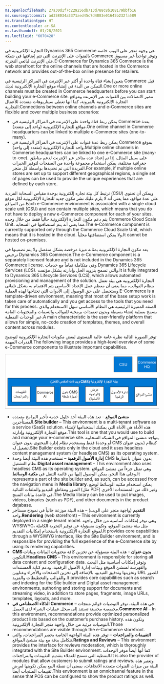 ```yaml
---
ms.openlocfilehash: 27a30d1f7c229256db713d788c8b108179bbfb16
ms.sourcegitcommit: ad358034a3371aed45c7d4883e01645b232fa589
ms.translationtype: HT
ms.contentlocale: ar-SA
ms.lasthandoff: 01/28/2021
ms.locfileid: "6070428"
---
```

<span data-ttu-id="dd13a-101">التجارة الإلكترونية في Dynamics 365 Commerce هي وجهة متجر على الويب خاصة بالقنوات على الإنترنت التي تتم إضافتها في شبكة Commerce وتوفر تواجداً غير مسبوق على الإنترنت لبائعي التجزئة.</span><span class="sxs-lookup"><span data-stu-id="dd13a-101">E-Commerce for Dynamics 365 Commerce is the web storefront for the online channels that are hosted in the Commerce network and provides out-of-the-box online presence for retailers.</span></span>
 
<span data-ttu-id="dd13a-102">يتعين إنشاء قناة واحدة أو أكثر عبر الإنترنت في المراكز الرئيسية في Commerce قبل التمكن من البدء في إنشاء موقع التجارة الإلكترونية لديك.</span><span class="sxs-lookup"><span data-stu-id="dd13a-102">One or more online channels must be created in Commerce headquarters before you can start building your e-Commerce site.</span></span> <span data-ttu-id="dd13a-103">تتميز الاتصالات بين القنوات عبر الإنترنت ومواقع التجارة الإلكترونية بالمرونة، كما أنها تغطي سيناريوهات متعددة للأعمال التجارية:</span><span class="sxs-lookup"><span data-stu-id="dd13a-103">Connections between online channels and e-Commerce sites are flexible and cover multiple business scenarios:</span></span>

-   <span data-ttu-id="dd13a-104">يمكن ربط قناة واحدة على الإنترنت في المراكز الرئيسية في Commerce بعدة مواقع للتجارة الإلكترونية (واحد إلى متعدد).</span><span class="sxs-lookup"><span data-stu-id="dd13a-104">One online channel in Commerce headquarters can be linked to multiple e-Commerce sites (one-to-many).</span></span>
-   <span data-ttu-id="dd13a-105">يمكن ربط عدة قنوات على الإنترنت في المراكز الرئيسية في Commerce بموقع واحد للتجارة الإلكترونية (متعدد إلى واحد).</span><span class="sxs-lookup"><span data-stu-id="dd13a-105">Multiple online channels in Commerce headquarters can be linked to one e-Commerce site (many-to-one).</span></span> <span data-ttu-id="dd13a-106">على سبيل المثال، إذا تم إعداد عدة متاجر عبر الإنترنت لدعم مناطق جغرافية مختلفة، يمكن استخدام مجموعة واحدة من الصفحات لتوفير الخبرات الفريدة التي تم تحديدها بواسطة كل متجر.</span><span class="sxs-lookup"><span data-stu-id="dd13a-106">For example, if multiple online stores are set up to support different geographical regions, a single set of pages can be used to provide the unique experiences that are defined by each store.</span></span>

<span data-ttu-id="dd13a-107">ترتبط كل بيئة تجاره إلكترونية بوحدة مقياس السحابة الفردية (CSU) ويمكن أن تحتوي على عدة مواقع، مما يعني أنه لا يلزم عليك نشر مكون جديد للتجارة الإلكترونية لكل موقع من المواقع.</span><span class="sxs-lookup"><span data-stu-id="dd13a-107">Each e-Commerce environment is associated with a single cloud scale unit (CSU) and can contain multiple sites, which means that you do not have to deploy a new e-Commerce component for each of your sites.</span></span> <span data-ttu-id="dd13a-108">يتم دعم مكون التجارة الإلكترونية حالياً فقط من خلال وحده Commerce Cloud Scale Unit، مما يعني أنه يتم استضافتها في السحابة.</span><span class="sxs-lookup"><span data-stu-id="dd13a-108">The e-Commerce component is currently supported only through the Commerce Cloud Scale Unit, which means that it is hosted in the cloud.</span></span> <span data-ttu-id="dd13a-109">ولا يمكن استضافتها محلياً.</span><span class="sxs-lookup"><span data-stu-id="dd13a-109">It cannot be hosted on-premises.</span></span> 

<span data-ttu-id="dd13a-110">يعد مكون التجارة الإلكترونية بمثابة ميزة مرخصة بشكل منفصل ولا يتم تضمينها في ترخيص Dynamics 365 Commerce.</span><span class="sxs-lookup"><span data-stu-id="dd13a-110">The e-Commerce component is a separately licensed feature and is not included in the Dynamics 365 Commerce license.</span></span> <span data-ttu-id="dd13a-111">وهي متكاملة تماماً مع خدمات Dynamics 365 Lifecycle Services (‏LCS)، والتي تسمح بتزويد الحل وإدارته بشكل مؤتمت.</span><span class="sxs-lookup"><span data-stu-id="dd13a-111">It is fully integrated to Dynamics 365 Lifecycle Services (LCS), which allows automated provisioning and management of the solution.</span></span> <span data-ttu-id="dd13a-112">التجارة الإلكترونية هي بيئة تعمل بنظام القوالب، مما يعني أن معظم عمل الإعداد الأساسي يتم الاهتمام به بشكل تلقائي وستحصل على حق الوصول إلى الأدوات التي تحتاجها لهذه العملية.</span><span class="sxs-lookup"><span data-stu-id="dd13a-112">E-Commerce is a template-driven environment, meaning that most of the base setup work is taken care of automatically and you get access to the tools that you need for this process.</span></span> <span data-ttu-id="dd13a-113">الصفة المميزة الرئيسية هي النظام الأساسي سهل الاستخدام والذي يسمح بعملية إنشاء بسيطة وبدون تعقيدات برمجية للقوالب والسمات والمحتويات العامة عبر الوحدات النمطية.</span><span class="sxs-lookup"><span data-stu-id="dd13a-113">A main characteristic is the user-friendly platform that allows for simple, no-code creation of templates, themes, and overall content across modules.</span></span>

<span data-ttu-id="dd13a-114">توفر الصورة التالية نظرة عامة عالية المستوى لبعض مكونات التجارة الإلكترونية لتوضيح القدرات المهمة.</span><span class="sxs-lookup"><span data-stu-id="dd13a-114">The following image provides a high-level overview of some e-Commerce components to illustrate important capabilities.</span></span>

![الرسم التخطيطي لمكونات التجارة الإلكترونية في Dynamics 365 Commerce.](../media/e-commerce-components.png)
 

- <span data-ttu-id="dd13a-116">**منشئ الموقع** – تعد هذه البيئة أحد حلول خدمة تأجير البرامج متعددة المستأجرين.</span><span class="sxs-lookup"><span data-stu-id="dd13a-116">**Site builder** – This environment is a multi-tenant software as a service (SaaS) solution.</span></span> <span data-ttu-id="dd13a-117">هذه الأداة هي الأداة التي يمكنك استخدامها لإنشاء موقع التجارة الإلكترونية وإدارته.</span><span class="sxs-lookup"><span data-stu-id="dd13a-117">This tool is one that you would use to build and manage your e-commerce site.</span></span> <span data-ttu-id="dd13a-118">يتواجد منشئ المواقع في الشبكة السحابية فقط ويستخدم نظام إدارة المحتوى بدون عنوان (أو وحدة CMS بدون عنوان) كنظام تشغيل له.</span><span class="sxs-lookup"><span data-stu-id="dd13a-118">Site Builder exists only in the cloud and it uses headless content management system (or headless CMS) as its operating system.</span></span> 
- <span data-ttu-id="dd13a-119">**إدارة الأصول الرقمية** – تستخدم هذه البيئة أيضا وحدة CMS بدون عنوان باعتبارها نظام التشغيل.</span><span class="sxs-lookup"><span data-stu-id="dd13a-119">**Digital asset management** – This environment also uses headless CMS as its operating system.</span></span> <span data-ttu-id="dd13a-120">وهي تمثل جزءاً من منشئ المواقع وعلى هذا النحو، يمكن الوصول إليها من قائمة التنقل في **مكتبة الوسائط**.</span><span class="sxs-lookup"><span data-stu-id="dd13a-120">It represents a part of the site builder and, as such, can be accessed from the navigation menu in **Media library**.</span></span> <span data-ttu-id="dd13a-121">يمكن استخدام مكتبه الوسائط لوضع الصور ومقاطع الفيديو والملفات الثنائية (مثل PDF) وغير ذلك من المستندات الأخرى في قاعدة بيانات المنتج.</span><span class="sxs-lookup"><span data-stu-id="dd13a-121">The Media library can be used to put images, videos, binaries (such as PDF), and other documents in the product database.</span></span>
- <span data-ttu-id="dd13a-122">**التقديم** (واجهة متجر على الويب) – هذه البيئة موزعة حالياً في نموذج مستأجر واحد.</span><span class="sxs-lookup"><span data-stu-id="dd13a-122">**Rendering** (web storefront) – This environment is currently deployed in a single tenant model.</span></span> <span data-ttu-id="dd13a-123">وهي توفر إمكانات أساسية من خلال واجهة WYSIWYG، مثل بيئة منشئ الموقع، وتكون مسؤولة عن توفير التجربة الكاملة لموقع التجارة الإلكترونية باستخدام إمكانيات التقديم.</span><span class="sxs-lookup"><span data-stu-id="dd13a-123">It provides core capabilities through a WYSIWYG interface, like the Site Builder environment, and is responsible for providing the full experience of the e-Commerce site by using its rendering capabilities.</span></span>
- <span data-ttu-id="dd13a-124">**CMS بدون عنوان** - هذه البيئة مسؤولة عن تخزين كافة محتويات البيانات وبيانات التكوين.</span><span class="sxs-lookup"><span data-stu-id="dd13a-124">**Headless CMS** – This environment is responsible for storing all data content and configuration data.</span></span> <span data-ttu-id="dd13a-125">وتوفر إمكانات أساسية مثل البحث والفهرسة لمنشئ الموقع وبيئات إدارة الأصول الرقمية، ودعم كتابة المستندات وتخزينها وتدفيق الفيديو، بالإضافة إلى تخزين الصفحات والأجزاء وعناوين URL للصور والقوالب والتخطيطات والمزيد.</span><span class="sxs-lookup"><span data-stu-id="dd13a-125">It provides core capabilities such as search and indexing for the Site builder and Digital asset management environments, authoring and storing support for documents and streaming video, in addition to store pages, fragments, image URLs, templates, layouts, and more.</span></span> 
- <span data-ttu-id="dd13a-126">**الذكاء الاصطناعي في Commerce** – في هذه البيئة، توفر التوصيات قوائم منتجات مخصصة محسنة تستند إلى سجل عمليات الشراء لدى العميل.</span><span class="sxs-lookup"><span data-stu-id="dd13a-126">**Commerce AI** – In this environment, recommendations provide optimized personalized product lists based on the customer’s purchase history.</span></span> <span data-ttu-id="dd13a-127">وتكون هذه التوصيات مرئية من خلال واجهة متجر التجارة الإلكترونية.</span><span class="sxs-lookup"><span data-stu-id="dd13a-127">Those recommendations are visible through the e-Commerce storefront.</span></span> 
- <span data-ttu-id="dd13a-128">**التقييمات والمراجعات** – توفر هذه البيئة الواجهة الخاصة بحصر المراجعات، والتي تتكامل بدقة مع بيئة منشئ المواقع.</span><span class="sxs-lookup"><span data-stu-id="dd13a-128">**Ratings and Reviews** – This environment provides the interface for reviews moderation, which is thoroughly integrated with the Site Builder environment.</span></span> <span data-ttu-id="dd13a-129">كما أنها أيضاً موفر الوحدات النمطية التي تسمح للعملاء بتقديم التقييمات والمراجعات.</span><span class="sxs-lookup"><span data-stu-id="dd13a-129">It is also the provider of modules that allow customers to submit ratings and reviews.</span></span> <span data-ttu-id="dd13a-130">وتعتبر هذه البيئة من ميزات القنوات متعددة الاتجاهات، بمعنى أن نقطة البيع يمكن تكوينها لعرض تقييمات المنتجات أيضاً.</span><span class="sxs-lookup"><span data-stu-id="dd13a-130">This environment is an omnichannel feature in the sense that POS can be configured to show the product ratings as well.</span></span>

